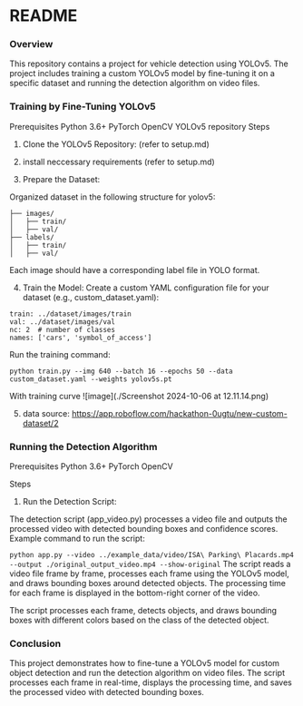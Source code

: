 # README
### Overview
This repository contains a project for vehicle detection using YOLOv5. The project includes training a custom YOLOv5 model by fine-tuning it on a specific dataset and running the detection algorithm on video files.

### Training by Fine-Tuning YOLOv5
Prerequisites
Python 3.6+
PyTorch
OpenCV
YOLOv5 repository
Steps
1. Clone the YOLOv5 Repository:
(refer to setup.md)

2. install neccessary requirements
(refer to setup.md)

3. Prepare the Dataset:

Organized dataset in the following structure for yolov5:
```dataset/
├── images/
│   ├── train/
│   ├── val/
├── labels/
│   ├── train/
│   ├── val/
```
Each image should have a corresponding label file in YOLO format.

4. Train the Model:
Create a custom YAML configuration file for your dataset (e.g., custom_dataset.yaml):
```
train: ../dataset/images/train
val: ../dataset/images/val
nc: 2  # number of classes
names: ['cars', 'symbol_of_access']
```
Run the training command:

```python train.py --img 640 --batch 16 --epochs 50 --data custom_dataset.yaml --weights yolov5s.pt```

With training curve
![image](./Screenshot 2024-10-06 at 12.11.14.png)

5. data source:
   https://app.roboflow.com/hackathon-0ugtu/new-custom-dataset/2

### Running the Detection Algorithm
Prerequisites
Python 3.6+
PyTorch
OpenCV

Steps

1. Run the Detection Script:

The detection script (app_video.py) processes a video file and outputs the processed video with detected bounding boxes and confidence scores.
Example command to run the script:

```python app.py --video ../example_data/video/ISA\ Parking\ Placards.mp4 --output ./original_output_video.mp4 --show-original```
The script reads a video file frame by frame, processes each frame using the YOLOv5 model, and draws bounding boxes around detected objects. The processing time for each frame is displayed in the bottom-right corner of the video.

The script processes each frame, detects objects, and draws bounding boxes with different colors based on the class of the detected object.

### Conclusion
This project demonstrates how to fine-tune a YOLOv5 model for custom object detection and run the detection algorithm on video files. The script processes each frame in real-time, displays the processing time, and saves the processed video with detected bounding boxes.

 





